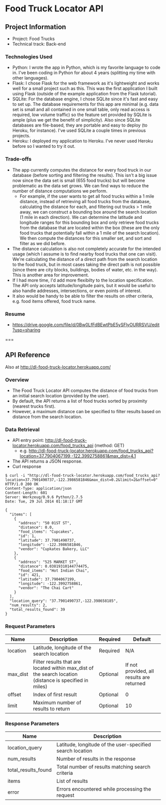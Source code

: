 Food Truck Locator API
===

## Project Information
* Project: Food Trucks
* Technical track: Back-end

### Technologies Used
* Python: I wrote the app in Python, which is my favorite language to code in. I've been coding in Python for about 4 years (splitting my time with other languages).
* Flask: I chose Flask for the web framework as it's lightweight and works well for a small project such as this. This was the first application I built using Flask (outside of the example application from the Flask tutorial).
* SQLite: For the database engine, I chose SQLite since it's fast and easy to set up. The database requirements for this app are minimal (e.g. data set is small and all contained in one small table, only read access is required, low volume traffic) so the feature set provided by SQLite is ample (plus we get the benefit of simplicity). Also since SQLite databases are file-based, they are portable and easy to deploy (to Heroku, for instance). I've used SQLite a couple times in previous projects.
* Heroku: I deployed my application to Heroku. I've never used Heroku before so I wanted to try it out.


### Trade-offs
* The app currently computes the distance for every food truck in our database (before sorting and filtering the results). This isn't a big issue now since the data set is small (655 food trucks) but will become problematic as the data set grows. We can find ways to reduce the number of distance computations we perform.
  * For example, if the user wants to get all food trucks within a 1 mile distance, instead of retrieving all food trucks from the database, calculating the distance for each, and filtering out trucks > 1 mile away, we can construct a bounding box around the search location (1 mile in each direction). We can determine the latitude and longitude ranges for this bounding box and only retrieve food trucks from the database that are located within the box (these are the only food trucks that potentially fall within a 1 mile of the search location). We then compute the distances for this smaller set, and sort and filter as we did before.
* The distance calculation is also not completely accurate for the intended usage (which I assume is to find nearby food trucks that one can visit). We're calculating the distance of a direct path from the search location to the food truck, but in most cases taking the direct path is not possible (since there are city blocks, buildings, bodies of water, etc. in the way). This is another area for improvement. 
* If I had more time, I'd add more flexibilty to the location specification. The API only accepts latitude/longitude pairs, but it would be useful to also handle addresses, intersections, or even points of interest. 
* It also would be handy to be able to filter the results on other criteria, e.g. food items offered, food truck name.

### Resume
* https://drive.google.com/file/d/0Bw0LfFdBEwtPbE5ySFlyOURRSVU/edit?usp=sharing

===

## API Reference

Also at http://dl-food-truck-locator.herokuapp.com/

### Overview
* The Food Truck Locator API computes the distance of food trucks from an initial search location (provided by the user).
* By default, the API returns a list of food trucks sorted by proximity (nearest trucks first).
* However, a maximum distance can be specified to filter results based on distance from the search location.

### Data Retrieval
* API entry point: http://dl-food-truck-locator.herokuapp.com/food_trucks_api (method: GET)
  * e.g. http://dl-food-truck-locator.herokuapp.com/food_trucks_api?location=37.7904067199,-122.3992758861&max_dist=4.1
* The API returns a JSON response.
* Curl response
```
$ curl -i "http://dl-food-truck-locator.herokuapp.com/food_trucks_api?location=37.7901490737,-122.3986581846&max_dist=0.2&limit=2&offset=0"
HTTP/1.0 200 OK
Content-Type: application/json
Content-Length: 601
Server: Werkzeug/0.9.6 Python/2.7.5
Date: Tue, 29 Jul 2014 01:18:17 GMT

{
  "items": [
    {
      "address": "50 01ST ST", 
      "distance": 0.0, 
      "food_items": "Cupcakes", 
      "id": 1, 
      "latitude": 37.7901490737, 
      "longitude": -122.3986581846, 
      "vendor": "Cupkates Bakery, LLC"
    }, 
    {
      "address": "525 MARKET ST", 
      "distance": 0.03819310144774475, 
      "food_items": "Hot Indian Chai", 
      "id": 421, 
      "latitude": 37.7904067199, 
      "longitude": -122.3992758861, 
      "vendor": "The Chai Cart"
    }
  ], 
  "location_query": "37.7901490737,-122.398658185", 
  "num_results": 2, 
  "total_results_found": 39
}
```

### Request Parameters
|Name|Description|Required|Default|
|---|-------|-----|-------|
|location|Latitude, longitude of the search location|Required|N/A|
|max_dist|Filter results that are located within max_dist of the search location (distance is specified in miles)|Optional|If not provided, all results are returned|
|offset|Index of first result|Optional|0|
|limit|Maximum number of results to return|Optional|10|


### Response Parameters
| Name | Description |
| ----- | ---------- |
| location_query	| Latitude, longitude of the user-specified search location |
| num_results | Number of results in the response |
| total_results_found | Total number of results matching search criteria |
| items | List of results |
| error | Errors encountered while processing the request |


